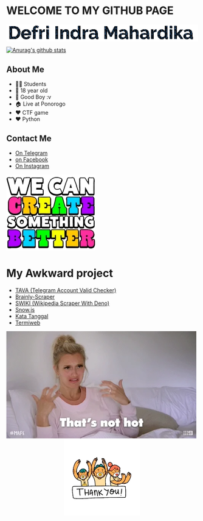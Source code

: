 # WELCOME TO MY GITHUB PAGE

<img src="https://raw.githubusercontent.com/defrindr/defrindr/master/assets/anim.gif" alt="my name" style="width: auto;display: block;margin: auto">



[![Anurag's github stats](https://github-readme-stats.vercel.app/api?username=defrindr&bg_color=170,FEAAAE,FAFAFA&text_color=A93436&title_color=FA9999&count_private=true)](https://github.com/defrindr)


## About Me

* 🧑‍🎓 Students
* 👦 18 year old
* 👦 Good Boy :v
* 🏠 Live at Ponorogo
* ❤️ CTF game
* ❤️ Python




## Contact Me

* [On Telegram](https://t.me/defrindr)
* [on Facebook](https://facebook.com/defrindr)
* [On Instagram](https://instagram.com/defrindr)

<img src="https://raw.githubusercontent.com/defrindr/defrindr/master/assets/200.webp" alt="images" alt="create something better">

# My Awkward project

* [TAVA (Telegram Account Valid Checker)](https://github.com/defrindr/tava)
* [Brainly-Scraper](https://github.com/defrindr/brainly-scraper)
* [SWIKI (Wikipedia Scraper With Deno)](https://github.com/defrindr/swiki)
* [Snow.js](https://github.com/defrindr/snow.js)
* [Kata Tanggal](https://github.com/defrindr/katatanggal)
* [Termiweb](https://github.com/defrindr/termiweb)

<img src="https://raw.githubusercontent.com/defrindr/defrindr/master/assets/not-hot.webp" alt="ulgy image">

<img src="https://raw.githubusercontent.com/defrindr/defrindr/master/assets/tq.webp" style="width: auto;display: block;margin: auto" alt="thank you">

